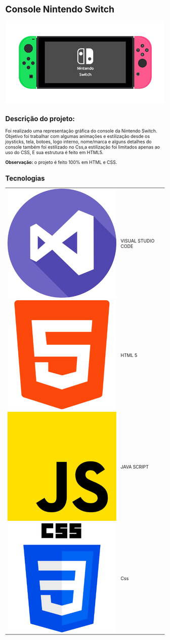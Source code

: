 <h1>Console Nintendo Switch</h1>

<img src=".github/gameBg.PNG">

<H2>Descrição do projeto:</H2>
<p>
     Foi realizado uma representação gráfica do console da Nintendo Switch.
     Objetivo foi trabalhar com algumas animações e estilização desde os joysticks, tela, botoes, logo interno, nome/marca e alguns detalhes do console também foi estilizado no Css,a estilização foi limitados apenas ao uso do CSS,
     E sua  estrutura é feito em HTML5.

</p>
<B>Observação:</B>
o projeto é feito 100% em HTML e CSS.

<h2>Tecnologias</h2>
<table>
<tr>
<td>
<img src=".github/visual-studio.png" style=width:40>
</td>
<td>VISUAL STUDIO CODE<td>
</tr>
<tr>
<td>
<img src=".github/html-5.png" style=width:40>
</td>
<td>HTML 5<td>
</tr>
<tr>
<td>
<img src=".github/js.png" style=width:40>
</td>
<td>JAVA SCRIPT<td>
</tr>
<tr>
<td>
<img src=".github/css-3.png" style=width:40>
</td>
<td>Css<td>
</tr>

</table>